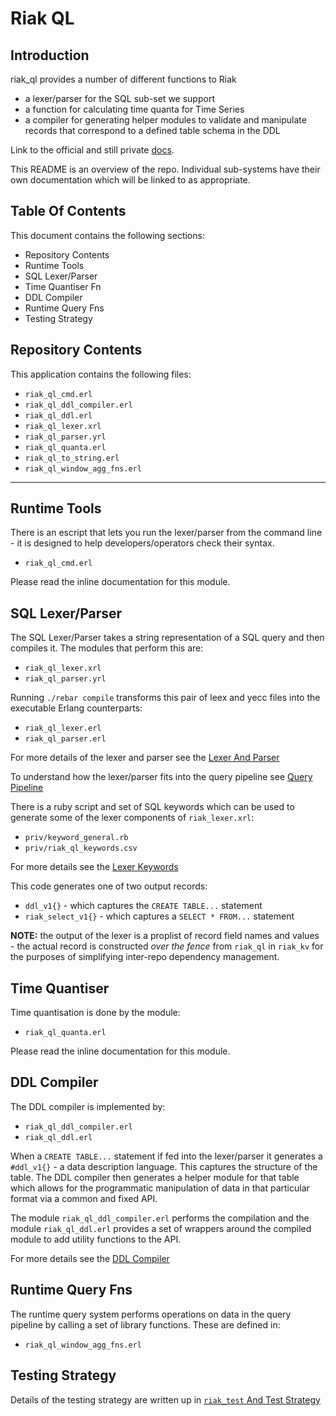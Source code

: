 # Riak QL

## Introduction

riak_ql provides a number of different functions to Riak

* a lexer/parser for the SQL sub-set we support
* a function for calculating time quanta for Time Series
* a compiler for generating helper modules to validate and manipulate records that correspond to a defined table schema in the DDL

Link to the official and still private [docs](https://github.com/basho/private_basho_docs/tree/timeseries/1.0.0/source/languages/en/riakts).

This README is an overview of the repo. Individual sub-systems have their own documentation which will be linked to as appropriate.

## Table Of Contents

This document contains the following sections:

* Repository Contents
* Runtime Tools
* SQL Lexer/Parser
* Time Quantiser Fn
* DDL Compiler
* Runtime Query Fns
* Testing Strategy

## Repository Contents

This application contains the following files:

* `riak_ql_cmd.erl`
* `riak_ql_ddl_compiler.erl`
* `riak_ql_ddl.erl`
* `riak_ql_lexer.xrl`
* `riak_ql_parser.yrl`
* `riak_ql_quanta.erl`
* `riak_ql_to_string.erl`
* `riak_ql_window_agg_fns.erl`

----

## Runtime Tools

There is an escript that lets you run the lexer/parser from the command line - it is designed to help developers/operators check their syntax.

* `riak_ql_cmd.erl`

Please read the inline documentation for this module.

## SQL Lexer/Parser

The SQL Lexer/Parser takes a string representation of a SQL query and then compiles it. The modules that perform this are:

* `riak_ql_lexer.xrl`
* `riak_ql_parser.yrl`

Running `./rebar compile` transforms this pair of leex and yecc files into the executable Erlang counterparts:

* `riak_ql_lexer.erl`
* `riak_ql_parser.erl`

For more details of the lexer and parser see the [Lexer And Parser](./docs/lexer_parser.md)

To understand how the lexer/parser fits into the query pipeline see [Query Pipeline](./docs/the_query_pipeline.md)

There is a ruby script and set of SQL keywords which can be used to generate some of the lexer components of `riak_lexer.xrl`:

* `priv/keyword_general.rb`
* `priv/riak_ql_keywords.csv`

For more details see the [Lexer Keywords](./docs/lexer_keywords.md)

This code generates one of two output records:

* `ddl_v1{}` - which captures the `CREATE TABLE...` statement
* `riak_select_v1{}` - which captures a `SELECT * FROM...` statement

**NOTE:** the output of the lexer is a proplist of record field names and values - the actual record is constructed *over the fence* from `riak_ql` in `riak_kv` for the purposes of simplifying inter-repo dependency management.

## Time Quantiser

Time quantisation is done by the module:

* `riak_ql_quanta.erl`

Please read the inline documentation for this module.

## DDL Compiler

The DDL compiler is implemented by:

* `riak_ql_ddl_compiler.erl`
* `riak_ql_ddl.erl`

When a `CREATE TABLE...` statement if fed into the lexer/parser it generates a `#ddl_v1{}` - a data description language. This captures the structure of the table. The DDL compiler then generates a helper module for that table which allows for the programmatic manipulation of data in that particular format via a common and fixed API.

The module `riak_ql_ddl_compiler.erl` performs the compilation and the module `riak_ql_ddl.erl` provides a set of wrappers around the compiled module to add utility functions to the API.

For more details see the [DDL Compiler](./docs/ddl_compiler.md)

## Runtime Query Fns

The runtime query system performs operations on data in the query pipeline by calling a set of library functions. These are defined in:

* `riak_ql_window_agg_fns.erl`

## Testing Strategy

Details of the testing strategy are written up in [`riak_test` And Test Strategy](./doc/riak_test_and_test_strategy.md)
